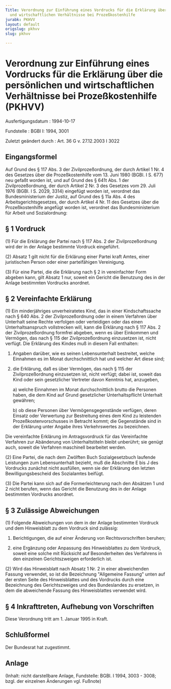 ```yaml
---
Title: Verordnung zur Einführung eines Vordrucks für die Erklärung über die persönlichen
  und wirtschaftlichen Verhältnisse bei Prozeßkostenhilfe
jurabk: PKHVV
layout: default
origslug: pkhvv
slug: pkhvv

---
```


# Verordnung zur Einführung eines Vordrucks für die Erklärung über die persönlichen und wirtschaftlichen Verhältnisse bei Prozeßkostenhilfe (PKHVV)

Ausfertigungsdatum
:   1994-10-17

Fundstelle
:   BGBl I: 1994, 3001

Zuletzt geändert durch
:   Art. 36 G v. 27.12.2003 I 3022

## Eingangsformel

Auf Grund des § 117 Abs. 3 der Zivilprozeßordnung, der durch Artikel 1
Nr. 4 des Gesetzes über die Prozeßkostenhilfe vom 13. Juni 1980 (BGBl.
I S. 677) neu gefaßt worden ist, und auf Grund des § 641t Abs. 1 der
Zivilprozeßordnung, der durch Artikel 2 Nr. 3 des Gesetzes vom 29.
Juli 1976 (BGBl. I S. 2029, 3314) eingefügt worden ist, verordnet das
Bundesministerium der Justiz, auf Grund des § 11a Abs. 4 des
Arbeitsgerichtsgesetzes, der durch Artikel 4 Nr. 11 des Gesetzes über
die Prozeßkostenhilfe angefügt worden ist, verordnet das
Bundesministerium für Arbeit und Sozialordnung:

## § 1 Vordruck

(1) Für die Erklärung der Partei nach § 117 Abs. 2 der
Zivilprozeßordnung wird der in der Anlage bestimmte Vordruck
eingeführt.

(2) Absatz 1 gilt nicht für die Erklärung einer Partei kraft Amtes,
einer juristischen Person oder einer parteifähigen Vereinigung.

(3) Für eine Partei, die die Erklärung nach § 2 in vereinfachter Form
abgeben kann, gilt Absatz 1 nur, soweit ein Gericht die Benutzung des
in der Anlage bestimmten Vordrucks anordnet.

## § 2 Vereinfachte Erklärung

(1) Ein minderjähriges unverheiratetes Kind, das in einer
Kindschaftssache nach § 640 Abs. 2 der Zivilprozeßordnung oder in
einem Verfahren über Unterhalt seine Rechte verfolgen oder verteidigen
oder das einen Unterhaltsanspruch vollstrecken will, kann die
Erklärung nach § 117 Abs. 2 der Zivilprozeßordnung formfrei abgeben,
wenn es über Einkommen und Vermögen, das nach § 115 der
Zivilprozeßordnung einzusetzen ist, nicht verfügt. Die Erklärung des
Kindes muß in diesem Fall enthalten:

1.  Angaben darüber, wie es seinen Lebensunterhalt bestreitet, welche
    Einnahmen es im Monat durchschnittlich hat und welcher Art diese sind;


2.  die Erklärung, daß es über Vermögen, das nach § 115 der
    Zivilprozeßordnung einzusetzen ist, nicht verfügt; dabei ist, soweit
    das Kind oder sein gesetzlicher Vertreter davon Kenntnis hat,
    anzugeben,

    a)  welche Einnahmen im Monat durchschnittlich brutto die Personen haben,
        die dem Kind auf Grund gesetzlicher Unterhaltspflicht Unterhalt
        gewähren;


    b)  ob diese Personen über Vermögensgegenstände verfügen, deren Einsatz
        oder Verwertung zur Bestreitung eines dem Kind zu leistenden
        Prozeßkostenvorschusses in Betracht kommt; die Gegenstände sind in der
        Erklärung unter Angabe ihres Verkehrswertes zu bezeichnen.






Die vereinfachte Erklärung im Antragsvordruck für das Vereinfachte
Verfahren zur Abänderung von Unterhaltstiteln bleibt unberührt; sie
genügt auch, soweit die Verfahren maschinell bearbeitet werden.

(2) Eine Partei, die nach dem Zwölften Buch Sozialgesetzbuch laufende
Leistungen zum Lebensunterhalt bezieht, muß die Abschnitte E bis J des
Vordrucks zunächst nicht ausfüllen, wenn sie der Erklärung den letzten
Bewilligungsbescheid des Sozialamtes beifügt.

(3) Die Partei kann sich auf die Formerleichterung nach den Absätzen 1
und 2 nicht berufen, wenn das Gericht die Benutzung des in der Anlage
bestimmten Vordrucks anordnet.

## § 3 Zulässige Abweichungen

(1) Folgende Abweichungen von dem in der Anlage bestimmten Vordruck
und dem Hinweisblatt zu dem Vordruck sind zulässig:

1.  Berichtigungen, die auf einer Änderung von Rechtsvorschriften beruhen;


2.  eine Ergänzung oder Anpassung des Hinweisblattes zu dem Vordruck,
    soweit eine solche mit Rücksicht auf Besonderheiten des Verfahrens in
    den einzelnen Gerichtszweigen erforderlich ist.




(2) Wird das Hinweisblatt nach Absatz 1 Nr. 2 in einer abweichenden
Fassung verwendet, so ist die Bezeichnung "Allgemeine Fassung" unten
auf der ersten Seite des Hinweisblattes und des Vordrucks durch eine
Bezeichnung des Gerichtszweiges und des Bundeslandes zu ersetzen, in
dem die abweichende Fassung des Hinweisblattes verwendet wird.

## § 4 Inkrafttreten, Aufhebung von Vorschriften

Diese Verordnung tritt am 1. Januar 1995 in Kraft.

## Schlußformel

Der Bundesrat hat zugestimmt.

## Anlage

(Inhalt: nicht darstellbare Anlage,
Fundstelle: BGBl. I 1994, 3003 - 3008;
bzgl. der einzelnen Änderungen vgl. Fußnote)

